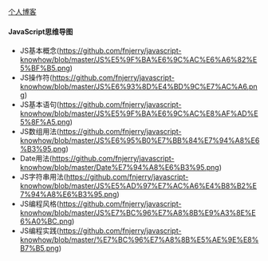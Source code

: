[个人博客](https://www.24s.net)

#### JavaScript思维导图

- JS基本概念(https://github.com/fnjerry/javascript-knowhow/blob/master/JS%E5%9F%BA%E6%9C%AC%E6%A6%82%E5%BF%B5.png)
- JS操作符(https://github.com/fnjerry/javascript-knowhow/blob/master/JS%E6%93%8D%E4%BD%9C%E7%AC%A6.png)
- JS基本语句(https://github.com/fnjerry/javascript-knowhow/blob/master/JS%E5%9F%BA%E6%9C%AC%E8%AF%AD%E5%8F%A5.png)
- JS数组用法(https://github.com/fnjerry/javascript-knowhow/blob/master/JS%E6%95%B0%E7%BB%84%E7%94%A8%E6%B3%95.png)
- Date用法(https://github.com/fnjerry/javascript-knowhow/blob/master/Date%E7%94%A8%E6%B3%95.png)
- JS字符串用法(https://github.com/fnjerry/javascript-knowhow/blob/master/JS%E5%AD%97%E7%AC%A6%E4%B8%B2%E7%94%A8%E6%B3%95.png)
- JS编程风格(https://github.com/fnjerry/javascript-knowhow/blob/master/JS%E7%BC%96%E7%A8%8B%E9%A3%8E%E6%A0%BC.png)
- JS编程实践(https://github.com/fnjerry/javascript-knowhow/blob/master/%E7%BC%96%E7%A8%8B%E5%AE%9E%E8%B7%B5.png)

